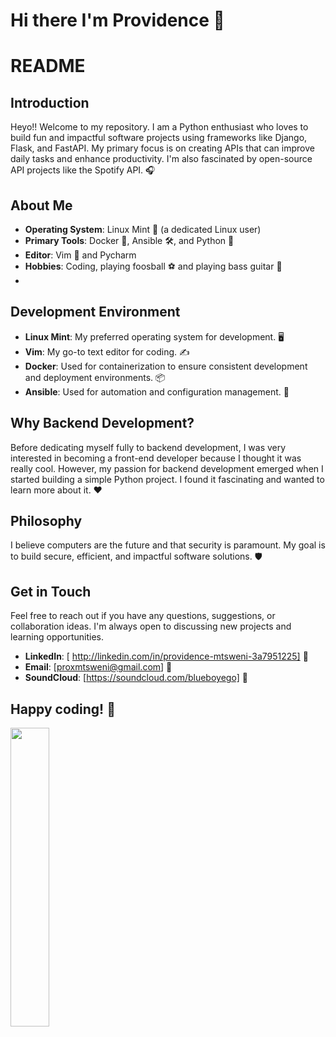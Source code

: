 # Hi there I'm Providence 👋

# README

## Introduction

Heyo!! Welcome to my repository. I am a Python enthusiast who loves to build fun and impactful software projects using frameworks like Django, Flask, and FastAPI. My primary focus is on creating APIs that can improve daily tasks and enhance productivity. I'm also fascinated by open-source API projects like the Spotify API. 🎧

## About Me

- **Operating System**: Linux Mint 🐧 (a dedicated Linux user)
- **Primary Tools**: Docker 🐳, Ansible 🛠️, and Python 🐍
- **Editor**: Vim 📝 and Pycharm
- **Hobbies**: Coding, playing foosball ⚽ and playing bass guitar 🎸
- 
## Development Environment

- **Linux Mint**: My preferred operating system for development. 🖥️
- **Vim**: My go-to text editor for coding. ✍️
- **Docker**: Used for containerization to ensure consistent development and deployment environments. 📦
- **Ansible**: Used for automation and configuration management. 🔧

## Why Backend Development?

Before dedicating myself fully to backend development, I was very interested in becoming a front-end developer because I thought it was really cool. However, my passion for backend development emerged when I started building a simple Python project. I found it fascinating and wanted to learn more about it. ❤️

## Philosophy

I believe computers are the future and that security is paramount. My goal is to build secure, efficient, and impactful software solutions. 🛡️

## Get in Touch

Feel free to reach out if you have any questions, suggestions, or collaboration ideas. I'm always open to discussing new projects and learning opportunities.

- **LinkedIn**: [ http://linkedin.com/in/providence-mtsweni-3a7951225] 🔗
- **Email**: [proxmtsweni@gmail.com] 📧
-  **SoundCloud**: [https://soundcloud.com/blueboyego] 🎸

Happy coding! 🚀
----------------

<img align="Left" width="35%"  src="https://github-readme-stats.vercel.app/api/top-langs/?username=directlypro&layout=compact">
